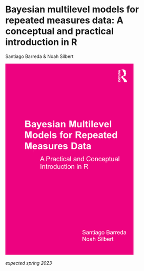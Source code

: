 # Bayesian multilevel models for repeated measures data: A conceptual and practical introduction in R
Santiago Barreda & Noah Silbert
  
  
<img src="https://raw.githubusercontent.com/santiagobarreda/bmmrmd/main/docs/_main_files/figure-html/cover.png" width="400">
  
 *expected spring 2023* 

